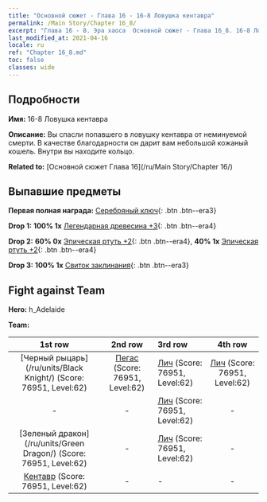 ```yaml
---
title: "Основной сюжет - Глава 16 - 16-8 Ловушка кентавра"
permalink: /Main Story/Chapter 16_8/
excerpt: "Глава 16 - 8. Эра хаоса  Основной сюжет - Глава 16_8. 16-8 Ловушка кентавра"
last_modified_at: 2021-04-16
locale: ru
ref: "Chapter 16_8.md"
toc: false
classes: wide
---
```


## Подробности

 **Имя:** 16-8 Ловушка кентавра

 **Описание:** Вы спасли попавшего в ловушку кентавра от неминуемой смерти. В качестве благодарности он дарит вам небольшой кожаный кошель. Внутри вы находите кольцо.

 **Related to:** [Основной сюжет Глава 16](/ru/Main Story/Chapter 16/)

## Выпавшие предметы

 **Первая полная награда:** [Серебряный ключ](/ru/Items/con_693/){: .btn .btn--era3}

 **Drop 1:** **100% 1x** [Легендарная древесина +3](/ru/Items/mat_55/){: .btn .btn--era4}

 **Drop 2:** **60% 0x** [Эпическая ртуть +2](/ru/Items/mat_49/){: .btn .btn--era4}, **40% 1x** [Эпическая ртуть +2](/ru/Items/mat_49/){: .btn .btn--era4}

 **Drop 3:** **100% 1x** [Свиток заклинания](/ru/Items/con_694/){: .btn .btn--era3}


## Fight against Team
 **Hero:** h_Adelaide

 **Team:**


  | 1st row | 2nd row | 3rd row | 4th row |
  |:----:|:----:|:----|:----:|
  | [Черный рыцарь](/ru/units/Black Knight/) (Score: 76951, Level:62)  | [Пегас](/ru/units/Pegasus/) (Score: 76951, Level:62)  | [Лич](/ru/units/Lich/) (Score: 76951, Level:62)  | [Лич](/ru/units/Lich/) (Score: 76951, Level:62)  |
  | - | - | [Лич](/ru/units/Lich/) (Score: 76951, Level:62)  | - |
  | [Зеленый дракон](/ru/units/Green Dragon/) (Score: 76951, Level:62)  | - | [Лич](/ru/units/Lich/) (Score: 76951, Level:62)  | - |
  | [Кентавр](/ru/units/Centaur/) (Score: 76951, Level:62)  | - | - | - |


